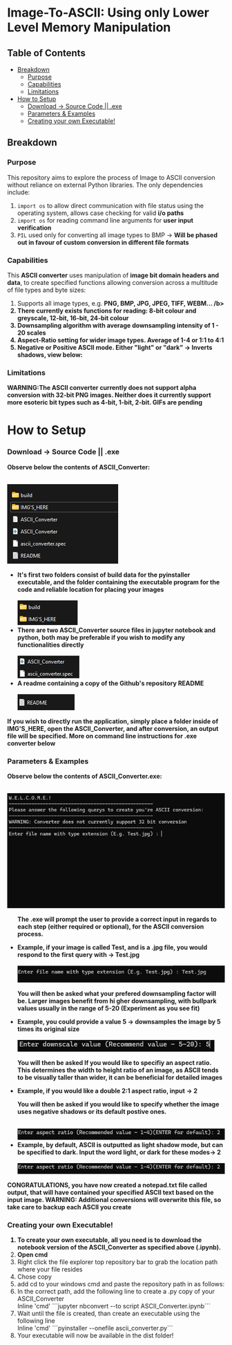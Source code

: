 # Image-To-ASCII: Using only Lower Level Memory Manipulation

<div>
  <h2>Table of Contents</h2>
</div>

<div>
  <ul>
    <li><a href="#section1">Breakdown</a>
    <ul>
      <li><a href="#purpose">Purpose</li></a>
      <li><a href="#capabilities">Capabilities</li></a>
      <li><a href="#limitations">Limitations</li></a>
    </ul>
    </li>
    <li><a href="#section2">How to Setup</a>
    <ul>
      <li><a href="#download">Download -> Source Code || .exe</li></a>
      <li><a href="#parameters">Parameters & Examples</li></a>
        <li><a href="#creating">Creating your own Executable!</li></a>
    </ul>
    </li>
</div>

<div>
  <h2 id="section1">Breakdown</h2>
</div>

<div>
  <h3 id="purpose">Purpose</h3>
  <p>This repository aims to explore the process of Image to ASCII conversion without reliance on external Python libraries. The only dependencies include:</p>
  <ol>
    <li><code>import os</code> to allow direct communication with file status using the operating system, allows case checking for valid <b>i/o paths</b></li>
    <li><code>import os</code> for reading command line arguments for <b>user input verification</b></li>
    <li><code>PIL</code> used only for converting all image types to BMP -> <b>Will be phased out in favour of custom conversion in different file formats</b></li>
  </ol>
</div>

<h3 id="capabilities">Capabilities</h3>
  <p>This <b>ASCII converter</b> uses manipulation of <b>image bit domain headers and data</b>, to create specified functions allowing conversion across a multitude of file types and byte sizes:</p>
  <ol>
    <li>Supports all image types, e.g. <b>PNG, BMP, JPG, JPEG, TIFF, WEBM... /b></li>
    <li>There currently exists functions for reading: <b>8-bit colour and greyscale, 12-bit, 16-bit, 24-bit colour</b></li>
    <li>Downsampling algorithm with average downsampling intensity <b>of 1 - 20 scales</b></li>
    <li>Aspect-Ratio setting for wider image types. <b>Average of 1-4 or 1:1 to 4:1</b></li>
      <li>Negative or Positive ASCII mode. <b>Either "light" or "dark" -> Inverts shadows, view below:</b></li>
  </ol>
</div>

<h3 id="limitations">Limitations</h3>
  <p><b>WARNING:</b>The ASCII converter currently does not support alpha conversion with 32-bit PNG images. Neither does it currently support more esoteric bit types such as 4-bit, 1-bit, 2-bit. GIFs are pending</p>
</div>

<h1 id="section2">How to Setup</h1>

<div>
  <h3 id="downloads">Download -> Source Code || .exe</h3>
  <p>Observe below the contents of ASCII_Converter:</p>
  <br>
  <img src="README_IMG'S/Folder_1.jpg">
  <br>
  <ul>
    <li><b>It's first two folders consist of build data for the pyinstaller executable, and the folder containing the executable program for the code and reliable location for placing your images</b></li>
    <br>
    <img src="README_IMG'S/Folder_2.jpg">
    <br>
    <li><b>There are two ASCII_Converter source files in jupyter notebook and python, both may be preferable if you wish to modify any functionalities directly</b></li>
    <br>
    <img src="README_IMG'S/Folder_3.jpg">
    <br>
    <li><b>A readme containing a copy of the Github's repository README</b></li>
    <br>
    <img src="README_IMG'S/Folder_4.jpg">
    <br>
  </ul>
</div>

<div>
  <p><b>If you wish to directly run the application, simply place a folder inside of IMG'S_HERE, open the ASCII_Converter, and after conversion, an output file will be specified. More on command line instructions for .exe converter below</b></p>
</div>

<div>
  <h3 id="parameters">Parameters & Examples</h3>
  <p>Observe below the contents of ASCII_Converter.exe:</p>
  <br>
  <img src="README_IMG'S/c1.jpg">
  <br>
  <ul>
    <p>The .exe will prompt the user to provide a correct input in regards to each step (either required or optional), for the ASCII conversion process.</p>
    <li><b>Example, if your image is called Test, and is a .jpg file, you would respond to the first query with -> Test.jpg</b></li>
    <br>
    <img src="README_IMG'S/c2.jpg">
    <br>
    <p>You will then be asked what your prefered downsampling factor will be. Larger images benefit from hi  gher downsampling, with bullpark values usually in the range of 5-20 (Experiment as you see fit)</p>
    <li><b>Example, you could provide a value 5 -> downsamples the image by 5 times its original size</b></li>
    <br>
    <img src="README_IMG'S/c3.jpg">
    <br>
    <p>You will then be asked If you would like to specifiy an aspect ratio. This determines the width to height ratio of an image, as ASCII tends to be visually taller than wider, it can be beneficial for detailed images</p>
    <li><b>Example, if you would like a double 2:1 aspect ratio, input -> 2</b></li>
    <p>You will then be asked if you would like to specify whether the image uses negative shadows or its default postive ones.</p>
    <br>
    <img src="README_IMG'S/c4.jpg">
    <br>
    <li><b>Example, by default, ASCII is outputted as light shadow mode, but can be specified to dark. Input the word light, or dark for these modes-> 2</b></li>
    <br>
    <img src="README_IMG'S/c4.jpg">
    <br>
  </ul>
</div>

<div>
  <p>CONGRATULATIONS, you have now created a notepad.txt file called output, that will have contained your specified ASCII text based on the input image. <b>WARNING: Additional conversions will overwrite this file, so take care to backup each ASCII you create</b></p>
</div>

<div>
  <h3 id="creating">Creating your own Executable!</h3>
  <ol>
    <li><b>To create your own executable, all you need is to download the notebook version of the ASCII_Converter as specified above (.ipynb).</b></li>
    <li>Open cmd</b></li>
    <li>Right click the file explorer top repository bar to grab the location path where your file resides</b></li>
    <li>Chose copy</li>
    <li>add cd to your windows cmd and paste the repository path in as follows:</li>
    <li>In the correct path, add the following line to create a .py copy of your ASCII_Converter</li>
    Inline 'cmd'
  ```jupyter nbconvert --to script ASCII_Converter.ipynb```
  <li>Wait until the file is created, than create an executable using the following line</li>
    Inline 'cmd'
  ```pyinstaller --onefile ascii_converter.py```

  <li>Your executable will now be available in the dist folder!</li>
  </ol>
  
